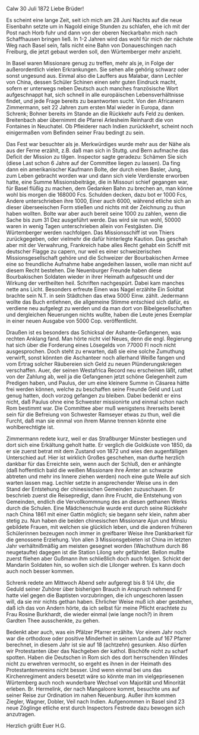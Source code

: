  Calw 30 Juli 1872
Liebe Brüder!

Es scheint eine lange Zeit, seit ich mich am 28 Juni Nachts auf die neue Eisenbahn setzte um in Nagold einige Stunden zu schlafen, ehe ich mit der Post nach Horb fuhr und dann von der oberen Neckarbahn mich nach Schaffhausen bringen ließ. In 1-2 Jahren wird das wohl für mich der nächste Weg nach Basel sein, falls nicht eine Bahn von Donaueschingen nach Freiburg, die jetzt gebaut werden soll, den Würtemberger mehr anzieht.

In Basel waren Missionare genug zu treffen, mehr als je, in Folge der außerordentlich vielen Erkrankungen. Sie sehen alle gehörig schwarz oder sonst ungesund aus. Einmal also die Lauffers aus Malabar, dann Lechler von China, dessen Schüler Schinen einen sehr guten Eindruck macht, sofern er unterwegs neben Deutsch auch manches französische Wort aufgeschnappt hat, sich schnell in alle europäischen Lebensverhältnisse findet, und jede Frage bereits zu beantworten sucht. Von den Africanern Zimmermann, seit 22 Jahren zum ersten Mal wieder in Europa, dann Schrenk; Bohner bereits im Stande an die Rückkehr aufs Feld zu denken. Breitenbach aber übernimmt die Pfarrei Arlesheim Reinhardt die von Fontaines in Neuchatel. Ob Pfleiderer nach Indien zurückkehrt, scheint noch einigermaßen vom Befinden seiner Frau bedingt zu sein.

Das Fest war besuchter als je. Merkwürdiges wurde mehr aus der Nähe als aus der Ferne erzählt, z.B. daß man sich in Stuttg. und Bern aufmache das Deficit der Mission zu tilgen. Inspector sagte geradezu: Schämen Sie sich (diese Last schon 6 Jahre auf der Committee liegen zu lassen). Da fing dann ein amerikanischer Kaufmann Bolte, der durch einen Basler, Jung, zum Leben gebracht worden war und dann sich viele Verdienste erworben hatte, eine Summe Missionsbeiträge, die in Missouri schief gegangen war, für Basel flüßig zu machen, dem Gedanken Bahn zu brechen an, man könne wohl bis morgen die 168000 Fcs. Schulden decken, dazu bot er 1000 Fcs, Andere unterschrieben ihre 1000, Einer auch 6000, während etliche sich an dieser überseeischen Form stießen und nichts mit der Zeichnung zu thun haben wollten. Bolte war aber auch bereit seine 1000 zu zahlen, wenn die Sache bis zum 31 Dez ausgeführt werde. Das wird sie nun wohl, 50000 waren in wenig Tagen unterschrieben allein von Festgästen. Die Würtemberger werden nachfolgen. Das Missionsschiff ist von Thiers zurückgegeben, oder vielmehr die dafür hinterlegte Kaution. Das geschah aber mit der Verwahrung, Frankreich habe alles Recht gehabt ein Schiff mit deutscher Flagge zu capern, nur weil es einer schweizerischen Missionsgesellschaft gehöre und die Schweizer der Bourbakischen Armee eine so freundliche Aufnahme habe angedeihen lassen, wolle man nicht auf diesem Recht bestehen. Die Neuenburger Freunde haben diese Bourbakischen Soldaten wieder in ihrer Heimath aufgesucht und der Wirkung der vertheilten heil. Schriften nachgespürt. Dabei kam manches nette ans Licht. Besonders erfreute Einen was Nagel erzählte Ein Soldtat brachte sein N.T. in sein Städtchen das etwa 5000 Einw. zählt. Jedermann wollte das Buch entlehnen, die allgemeine Stimme entschied sich dafür, es verdiene neu aufgelegt zu werden und da man dort von Bibelgesellschaften und dergleichen Neuerungen nichts wußte, haben die Leute jenes Exemplar in einer neuen Ausgabe von 5000 Cop. veröffentlicht.

Draußen ist es besonders das Schicksal der Ashante-Gefangenen, was rechten Anklang fand. Man hörte nicht viel Neues, denn die engl. Regierung hat sich über die Forderung eines Lösegelds von 77000 Fl noch nicht ausgesprochen. Doch steht zu erwarten, daß sie eine solche Zumuthung verwirft, sonst könnten die Aschanteer noch allerhand Weiße fangen und vom Ertrag solcher Räubereien sich Geld zu neuen Plünderungskriegen verschaffen. Auer, der seinen Westafrica Record neu erscheinen läßt, rathet von der Zahlung ab, weil ja die Gefangenen jetzt schöne Gelegenheit zum Predigen haben, und Paulus, der um eine kleinere Summe in Cäsarea hätte frei werden können, welche zu beschaffen seine Freunde Geld und Lust genug hatten, doch vorzog gefangen zu bleiben. Dabei bedenkt er eins nicht, daß Paulus ohne eine Schwester missionirte und einmal schon nach Rom bestimmt war. Die Committee aber muß wenigstens ihrerseits bereit sein für die Befreiung von Schwester Ramseyer etwas zu thun, weil die Furcht, daß man sie einmal von ihrem Manne trennen könnte eine wohlberechtigte ist.

Zimmermann redete kurz, weil er das Straßburger Münster bestiegen und dort sich eine Erkältung geholt hatte. Er verglich die Goldküste von 1850, da er sie zuerst betrat mit dem Zustand von 1872 und wies den augenfälligen Unterschied auf. Hier ist wirklich Großes geschehen, man durfte herzlich dankbar für das Erreichte sein, wenn auch der Schluß, den er anhängte (daß hoffentlich bald die weißen Missionare ihre Ämter an schwarze abtreten und mehr ins Innere ziehen werden) noch eine gute Weile auf sich warten lassen mag. Lechler setzte in ansprechender Weise uns in den Stand der Entstehung der chinesischen Gemeinden zuzuschauen. Er beschrieb zuerst die Reisepredigt, dann ihre Frucht, die Entstehung von Gemeinden, endlich die Vervollkommnung des an diesen gethanen Werks durch die Schulen. Eine Mädchenschule wurde erst durch seine Rückkehr nach China 1861 mit einer Gattin möglich; sie begann sehr klein, nahm aber stetig zu. Nun haben die beiden chinesischen Missionare Ajun und Minsiu gebildete Frauen, mit welchen sie glücklich leben, und die anderen früheren Schülerinnen bezeugen noch immer in greifbarer Weise ihre Dankbarkeit für die genossene Erziehung. Von allen 3 Missionsgebieten ist China im letzten Jahr verhältnißmäßig am meisten gesegnet worden (Wachsthum durch 86 neugetaufte) dagegen ist die Station Lilong sehr gefährdet. Bellon mußte zuerst fliehen aber Gußmann ihm schließlich doch auch folgen. Schickt der Mandarin Soldaten hin, so wollen sich die Lilonger wehren. Es kann doch auch noch besser kommen.

Schrenk redete am Mittwoch Abend sehr aufgeregt bis 8 1/4 Uhr, die Geduld seiner Zuhörer über bisherigen Brauch in Anspruch nehmend Er hatte viel gegen die Baptisten vorzubringen, die ich ungeschoren lassen will, da sie mir nichts gethan haben. Ehrlicher Weise muß ich aber gestehen, daß ich das von Andern hörte, da ich selbst für meine Pflicht erachtete zu Frau Rosine Burkhardt, die wieder einmal (wie lange noch?) in ihrem Gardten Thee ausschenkte, zu gehen.

Bedenkt aber auch, was ein Pfälzer Pfarrer erzählte. Vor einem Jahr noch war die orthodoxe oder positive Minderheit in seinem Lande auf 167 Pfarrer berechnet, in diesem Jahr ist sie auf 18 (achtzehn) gesunken. Also dürfen wir Protestanten über das Nachgeben der kathol. Bischöfe nicht zu scharf spotten. Haben die Deutschen in Rom sich des dort herrschenden Windes nicht zu erwehren vermocht, so ergeht es ihnen in der Heimath des Protestantenvereins nicht besser. Und wenn einmal bei uns das Kirchenregiment anders besetzt wäre so könnte man im vielgepriesenen Würtemberg auch noch wunderbare Wechsel von Majorität und Minorität erleben. Br. Hermelink, der nach Mangaloore kommt, besuchte uns auf seiner Reise zur Ordination im nahen Neuenburg. Außer ihm kommen Ziegler, Wagner, Dobler, Veil nach Indien. Aufgenommen in Basel sind 23 neue Zöglinge etliche erst durch Inspectors Festrede dazu bewogen sich anzutragen.

 Herzlich grüßt
 Euer H.G.
